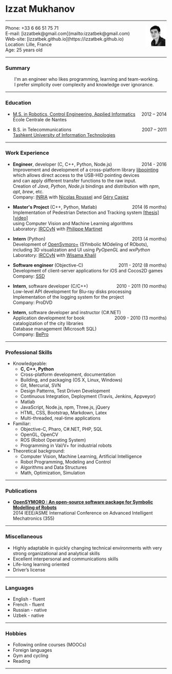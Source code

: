 # Izzat Mukhanov

---

<img src="img/me.png" width="13%" height="auto" align="right">
Phone: +33 6 66 51 75 71<br>
E-mail: [izzatbek@gmail.com](mailto:izzatbek@gmail.com)<br>
Web-site: [izzatbek.github.io](https://izzatbek.github.io)<br>
Location: Lille, France<br>
Age: 25 years old

---

### Summary

<p style="padding-left:2em;">
I'm an engineer who likes programming, learning and team-working.<br>
I prefer simplicity over complexity and knowledge over ignorance.
</p>

---

### Education

* [M.S. in Robotics, Control Engineering, Applied Informatics](http://masteraria.irccyn.ec-nantes.fr/index.php/presentationaria-en)
<span style="float:right;">2012 – 2014</span><br>
École Centrale de Nantes

* B.S. in Telecommunications
<span style="float:right;">2007 – 2011</span><br>
[Tashkent University of Information Technologies](http://www.tuit.uz/?lang=en)

---

### Work Experience

* **Engineer**, developer (C, C++, Python, Node.js)
<span style="float:right;">2014 - 2016</span><br>
Improvement and development of a cross-platform library [libpointing](http://libpointing.org)<br>
which allows direct access to the USB-HID pointing devices<br>
and can apply different transfer functions to the raw input.<br>
Creation of *Java*, *Python*, *Node.js* bindings and distribution with *npm*, *apt*, *brew*, etc.<br>
Company: [INRIA](http://www.inria.fr/en/) with 
[Nicolas Roussel](http://interaction.lille.inria.fr/~roussel/)
and
[Géry Casiez](http://cristal.univ-lille.fr/~casiez/)

* **Master's Project** (C++, Python, Matlab)
<span style="float:right;">2014 (6 months)</span><br>
Implementation of Pedestrian Detection and Tracking system
[[thesis]](https://dl.dropboxusercontent.com/u/61610962/thesis.pdf)
[[video]](https://www.youtube.com/watch?v=o-HAwKvbs8c)<br>
using Computer Vision and Machine Learning algorithms<br>
Laboratory: [IRCCyN](http://www.irccyn.ec-nantes.fr/en/) with 
[Philippe Martinet](http://www.irccyn.ec-nantes.fr/~martinet/home.html)

* **Intern** (Python)
<span style="float:right;">2013 (4 months)</span><br>
Development of [OpenSymoro+](https://github.com/symoro/symoro) (SYmbolic MOdeling of RObots),<br>
including 3D visualization and UI using *PyOpenGL* and *wxPython*<br>
Laboratory: [IRCCyN](http://www.irccyn.ec-nantes.fr/en/) with 
[Wisama Khalil](https://scholar.google.fr/citations?user=cgizGIoAAAAJ&hl=en)

* **Software engineer** (Objective-C)
<span style="float:right;">2011 - 2012 (8 months)</span><br>
Development of client-server applications for iOS and Cocos2D games<br>
Company: [SSD](http://www.ssdsoftwaresolutions.com)

* **Intern**, software developer (C/C++)
<span style="float:right;">2010 - 2011 (10 months)</span><br>
Low-level API development for Blu-ray disks processing<br>
Implementation of the logging system for the project<br>
Company: ProDVD

* **Intern**, software developer and instructor (C#.NET)
<span style="float:right;">2009 - 2010 (13 months)</span><br>
Application development for book catalogization of the city libraries<br>
Database management (Microsoft SQL)<br>
Company: [BePro](http://bepro.uz/en/)

<!--<br><br><br><br><br><br><br><br><br><br><br><br>-->

---

### Professional Skills

* Knowledgeable:
	* **C, C++, Python**
	* Cross-platform development, documentation
	* Building, and packaging (OS X, Linux, Windows)
	* Git, Mercurial, SVN
	* Design Patterns, Test Driven Development
	* Continuous Integration, Deployment (Travis, Jenkins, Appveyor)
	* Matlab
	* JavaScript, Node.js, npm, Three.js, jQuery
	* HTML, CSS, Bootstrap, Markdown, Latex
	* Multi-threaded, real-time applications
* Familiar:
	* Objective-C, Pharo, C#.NET, PHP, SQL
	* OpenGL, OpenCV
	* ROS (Robot Operating System)
	* Programming in Val/V+ for industrial robots
* Theoretical background:
	* Computer Vision, Machine Learning, Artificial Intelligence
	* Robot Programming, Modeling and Control
	* Algorithms and Data Structures
	* Math, Optimization, Simulation

---

### Publications

* **[OpenSYMORO : An open-source software package for Symbolic Modelling of Robots](https://hal.archives-ouvertes.fr/hal-01025919)** <br>
2014 IEEE/ASME International Conference on Advanced Intelligent Mechatronics (355)

---

### Miscellaneous

* Highly adaptable in quickly changing technical environments with very strong organizational
and analytical skills
* Excellent interpersonal and communications skills
* Life-long learning oriented
* Driver’s license

---

### Languages

* English - fluent
* French - fluent
* Russian - native
* Uzbek - native

---

### Hobbies

* Following online courses (MOOCs)
* Foreign languages
* Gym and cycling
* Reading

---